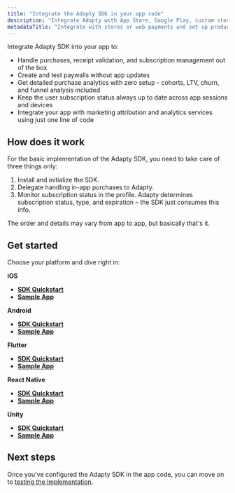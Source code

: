 ```yaml
---
title: "Integrate the Adapty SDK in your app code"
description: "Integrate Adapty with App Store, Google Play, custom stores, Stripe, and Paddle."
metadataTitle: "Integrate with stores or web payments and set up products | Adapty Docs"
---
```


Integrate Adapty SDK into your app to:

- Handle purchases, receipt validation, and subscription management out of the box
- Create and test paywalls without app updates
- Get detailed purchase analytics with zero setup - cohorts, LTV, churn, and funnel analysis included
- Keep the user subscription status always up to date across app sessions and devices
- Integrate your app with marketing attribution and analytics services using just one line of code

## How does it work

For the basic implementation of the Adapty SDK, you need to take care of three things only:

1. Install and initialize the SDK.
2. Delegate handling in-app purchases to Adapty.
3. Monitor subscription status in the profile. Adapty determines subscription status, type, and expiration – the SDK just consumes this info.

The order and details may vary from app to app, but basically that's it.

## Get started

Choose your platform and dive right in:

**iOS**
- **[SDK Quickstart](ios-sdk-overview.md)** 
- **[Sample App](https://github.com/adaptyteam/AdaptySDK-iOS/tree/master/Examples)**

**Android**
- **[SDK Quickstart](android-sdk-overview.md)** 
- **[Sample App](https://github.com/adaptyteam/AdaptySDK-Android)**

**Flutter**
- **[SDK Quickstart](flutter-sdk-overview.md)** 
- **[Sample App](https://github.com/adaptyteam/AdaptySDK-Flutter/tree/master/example)**

**React Native**
- **[SDK Quickstart](react-native-sdk-overview.md)**
- **[Sample App](https://github.com/adaptyteam/AdaptySDK-React-Native/tree/master/examples/AdaptyRnSdkExample)**

**Unity**
- **[SDK Quickstart](unity-sdk-overview.md)**
- **[Sample App](https://github.com/adaptyteam/AdaptySDK-Unity)**

## Next steps

Once you've configured the Adapty SDK in the app code, you can move on to [testing the implementation](quickstart-test.md).
